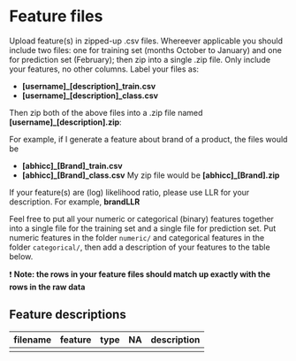 # Feature files

Upload feature(s) in zipped-up .csv files. Whereever applicable you should include two files: one for
training set (months October to January) and one for prediction set (February); then zip into a single .zip file.
Only include your features, no other columns. Label your files as:
- **[username]_[description]_train.csv**
- **[username]_[description]_class.csv**

Then zip both of the above files into a .zip file named **[username]_[description].zip**:

For example, if I generate a feature about brand of a product, the files would be
- **[abhicc]_[Brand]_train.csv**
- **[abhicc]_[Brand]_class.csv**
My zip file would be **[abhicc]_[Brand].zip**

If your feature(s) are (log) likelihood ratio, please use LLR for your description. For example, **brandLLR**

Feel free to put all your numeric or categorical (binary) features together into a single file for the training set and a 
single file for prediction set. Put numeric features in the folder ```numeric/``` and categorical features in 
the folder ```categorical/```, then add a description of your features to the table below.

:exclamation: **Note: the rows in your feature files should match up exactly with the rows in the raw data**

## Feature descriptions

| filename | feature | type | NA  | description | 
| -------- | ------- | ---- | --- | ----------- |
| 		   |         |      |     |             |
